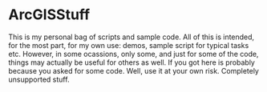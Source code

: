 ArcGISStuff
===========

This is my personal bag of scripts and sample code. All of this is intended, for the most part, for my own use: demos, sample script for typical tasks etc.  However, in some ocassions, only some, and just for some of the code, things may actually be useful for others as well. If you got here is probably because you asked for some code. Well, use it at your own risk. Completely unsupported stuff.
